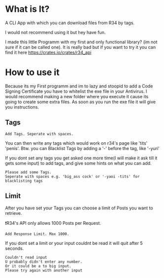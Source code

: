 # What is It?
A CLI App with which you can download files from R34 by tags.

I would not recommend using it but hey have fun.

I made this little Programm with my first and only functional library? (im not sure if it can be called one).
It is really bad but if you want to try it you can find it here <https://crates.io/crates/r34_api>

# How to use it 
Because its my First programm and im to lazy and stoopid to add a Code Signing Certificate you have to whitelist the exe file in your Antivirus.
I would recommend making a new folder where you execute it cause its going to create some extra files.
As soon as you run the exe file it will give you instructions.

## Tags
`Add Tags. Seperate with spaces.`

You can then write any tags which would work on r34's page like 'tits' 'penis'.
Btw. you can Blacklist Tags by adding a '-' before the tag, like '-yuri'

If you dont set any tags you get asked one more time(I will make it ask till it gets some input) to add tags,
and give some hints on what you can add.

```
Please add some Tags.
Seperate with spaces e.g. 'big_ass cock' or '-yaoi -tits' for blacklisting tags
```

## Limit
After you have set your Tags you can choose a limit of Posts you want to retrieve.

❗R34's API only allows 1000 Posts per Request. 

`Add Response Limit. Max 1000.`

If you dont set a limit or your input couldnt be read it will quit after 5 seconds.

```
Couldn't read input
U probably didn't enter any number.
Or it could be a to big input.
Please try again with another input
```
